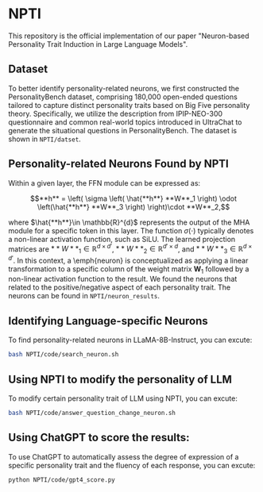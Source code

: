 # NPTI
This repository is the official implementation of our paper "Neuron-based Personality Trait Induction in Large Language Models".
## Dataset
To better identify personality-related neurons, we first constructed the PersonalityBench dataset, comprising 180,000 open-ended questions tailored to capture distinct personality traits based on Big Five personality theory. Specifically, we utilize the description from IPIP-NEO-300 questionnaire and common real-world topics introduced in UltraChat to generate the situational questions in PersonalityBench. The dataset is shown in `NPTI/datset`. 
## Personality-related Neurons Found by NPTI
Within a given layer, the FFN module can be expressed as:

$$**h** = \left( \sigma \left( \hat{**h**} **W**_1 \right) \odot \left(\hat{**h**} **W**_3 \right) \right)\cdot **W**_2,$$

where $\hat{**h**}\in \mathbb{R}^{d}$ represents the output of the MHA module for a specific token in this layer. The function $\sigma(\cdot)$ typically denotes a non-linear activation function, such as SiLU. The learned projection matrices are $**W**_1 \in \mathbb{R}^{d \times d'}$, $**W**_2 \in \mathbb{R}^{d' \times d}$, and $**W**_3 \in \mathbb{R}^{d \times d'}$. In this context, a \emph{neuron} is conceptualized as applying a linear transformation to a specific column of the weight matrix $\bm{W}_1$ followed by a non-linear activation function to the result.
We found the neurons that related to the positive/negative aspect of each personality trait. The neurons can be found in `NPTI/neuron_results`.
## Identifying Language-specific Neurons
To find personality-related neurons in LLaMA-8B-Instruct, you can excute:
```bash
bash NPTI/code/search_neuron.sh
```
## Using NPTI to modify the personality of LLM
To modify certain personality trait of LLM using NPTI, you can excute:  
```bash
bash NPTI/code/answer_question_change_neuron.sh
```
## Using ChatGPT to score the results:
To use ChatGPT to automatically assess the degree of expression of a specific personality trait and the fluency of each response, you can excute: 
```bash
python NPTI/code/gpt4_score.py
```
